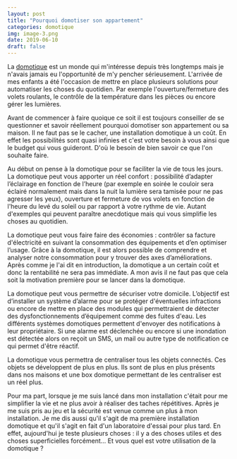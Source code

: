 ```yaml
---
layout: post
title: "Pourquoi domotiser son appartement"
categories: domotique
img: image-3.png
date: 2019-06-10
draft: false
---
```

La [domotique](https://fr.wikipedia.org/wiki/Domotique) est un monde qui m'intéresse depuis très longtemps mais je n'avais jamais eu l'opportunité de m'y pencher sérieusement. L'arrivée de mes enfants a été l'occasion de mettre en place plusieurs solutions pour automatiser les choses du quotidien. Par exemple l'ouverture/fermeture des volets roulants, le contrôle de la température dans les pièces ou encore gérer les lumières.

Avant de commencer à faire quoique ce soit il est toujours conseiller de se questionner et savoir réellement pourquoi domotiser son appartement ou sa maison. Il ne faut pas se le cacher, une installation domotique à un coût. En effet les possibilités sont quasi infinies et c'est votre besoin à vous ainsi que le budget qui vous guideront. D'où le besoin de bien savoir ce que l'on souhaite faire.

Au début on pense à la domotique pour se faciliter la vie de tous les jours. La domotique peut vous apporter un réel confort : possibilité d’adapter l’éclairage en fonction de l’heure (par exemple en soirée le couloir sera éclairé normalement mais dans la nuit la lumière sera tamisée pour ne pas agresser les yeux), ouverture et fermeture de vos volets en fonction de l'heure du levé du soleil ou par rapport à votre rythme de vie. Autant d'exemples qui peuvent paraître anecdotique mais qui vous simplifie les choses au quotidien.

La domotique peut vous faire faire des économies : contrôler sa facture d'électricité en suivant la consommation des équipements et d’en optimiser l’usage. Grâce à la domotique, il est alors possible de comprendre et analyser notre consommation pour y trouver des axes d’améliorations. Après comme je l'ai dit en introduction, la domotique a un certain coût et donc la rentabilité ne sera pas immédiate. A mon avis il ne faut pas que cela soit la motivation première pour se lancer dans la domotique.

La domotique peut vous permettre de sécuriser votre domicile. L’objectif est d’installer un système d’alarme pour se protéger d'éventuelles infractions ou encore de mettre en place des modules qui permettraient de détecter des dysfonctionnements d’équipement comme des fuites d'eau. Les différents systèmes domotiques permettent d'envoyer des notifications à leur propriétaire. Si une alarme est déclenchée ou encore si une inondation est détectée alors on reçoit un SMS, un mail ou autre type de notification ce qui permet d'être réactif.

La domotique vous permettra de centraliser tous les objets connectés. Ces objets se développent de plus en plus. Ils sont de plus en plus présents dans nos maisons et une box domotique permettant de les centraliser est un réel plus.

Pour ma part, lorsque je me suis lancé dans mon installation c'était pour me simplifier la vie et ne plus avoir à réaliser des taches répétitives. Après je me suis pris au jeu et la sécurité est venue comme un plus à mon installation. Je me dis aussi qu'il s'agit de ma première installation domotique et qu'il s'agit en fait d'un laboratoire d'essai pour plus tard. En effet, aujourd'hui je teste plusieurs choses : il y a des choses utiles et des choses superficielles forcément... Et vous quel est votre utilisation de la domotique ?